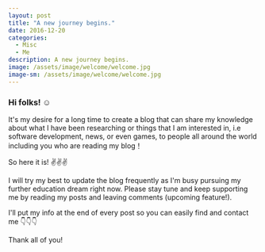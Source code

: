 ```yaml
---
layout: post
title: "A new journey begins."
date: 2016-12-20
categories:
  - Misc
  - Me
description: A new journey begins.
image: /assets/image/welcome/welcome.jpg
image-sm: /assets/image/welcome/welcome.jpg
---
```

### Hi folks! ☺️

It's my desire for a long time to create a blog that can share my knowledge about what I have been researching or things that I am interested in, i.e software development, news, or even games, to people all around the world including you who are reading my blog！

So here it is! ✌️✌️✌️

I will try my best to update the blog frequently as I'm busy pursuing my further education dream right now. Please stay tune and keep supporting me by reading my posts and leaving comments (upcoming feature!).

I'll put my info at the end of every post so you can easily find and contact me 👇👇👇

Thank all of you!
